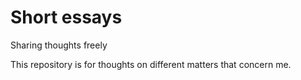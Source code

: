 # Short essays
Sharing thoughts freely

This repository is for thoughts on different matters that concern me.
